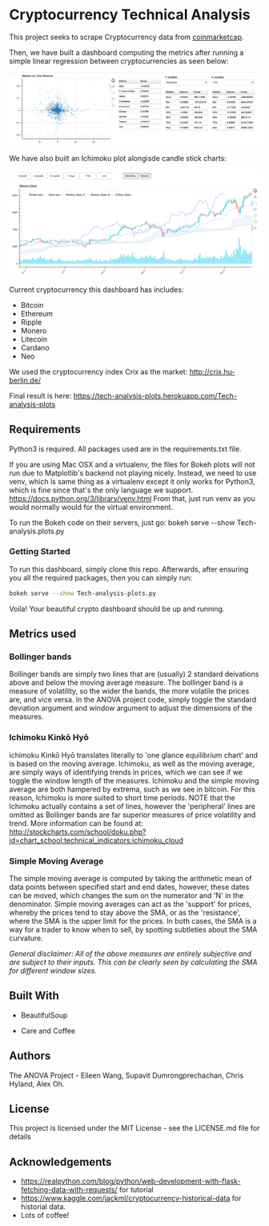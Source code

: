 # Cryptocurrency Technical Analysis
This project seeks to scrape Cryptocurrency data from [coinmarketcap](https://coinmarketcap.com/).

Then, we have built a dashboard computing the metrics after running a simple linear regression between cryptocurrencies as seen below:

![Linear Regression](Images/Simple-Analysis.png?raw=true)

We have also built an Ichimoku plot alongisde candle stick charts:

![Ichimoku](Images/Ichimoku.png?raw=true)

Current cryptocurrency this dashboard has includes:
* Bitcoin
* Ethereum
* Ripple
* Monero
* Litecoin
* Cardano
* Neo

We used the cryptocurrency index Crix as the market: http://crix.hu-berlin.de/

Final result is here: https://tech-analysis-plots.herokuapp.com/Tech-analysis-plots

## Requirements

Python3 is required. All packages used are in the requirements.txt file.

If you are using Mac OSX and a virtualenv, the files for Bokeh plots will not run due to Matplotlib's backend not playing nicely. Instead, we need to use venv, which is same thing as a virtualenv except it only works for Python3, which is fine since that's the only language we support. https://docs.python.org/3/library/venv.html
From that, just run venv as you would normally would for the virtual environment.

To run the Bokeh code on their servers, just go: bokeh serve --show Tech-analysis.plots.py
### Getting Started

To run this dashboard, simply clone this repo. Afterwards, after ensuring you all the required packages, then you can simply run:

```bash
bokeh serve --show Tech-analysis-plots.py
```

Voila! Your beautiful crypto dashboard should be up and running.
<!--
### PostgreSQL Local Setup

Installation: The easiest way to install is either by __homebrew__ or http://postgresapp.com/ (for Mac Users) Note that you can install any version you want since we will use Heroku in the end.

Command Line Tools: Both options above come with the command line tools. Just be sure to include the bin in your PATH.

Creating your local db:
```
mkdir /usr/local/var/postgres
initdb
```

Starting your server manually: `pg_ctl -D /usr/local/var/postgres start`

Now you can connect to the database (default one is postgres): `psql postgres` (a console should start).

Create a new database through the console: `CREATE DATABASE <name> ;` (I named it _anova-crypto_.) Alternatively, you could use `createdb <name>` in your command line.

From this point, you can play around now. For more references, you can include `--help` option in the command for more information.

### Flask + SQLAlchemy + PostgreSQL

Install __autoenv__ or similar tools if haven't already: This is particularly useful for development since we often deal with enviroments. They can automatically switch your virtual environment and define environment variables.

Run Flask App via `flask run`. However, we need to set the `FLASK_APP` environment variable to the flask app file which is `app.py` in this case.

We can create models (or tables) in `models.py`. Now we can actually create tables in the connected database from these predefined models. Note that the database you want to connect to can be set through `DATABASE_URL` environment variable but since I'm testing on my local machine, it's `postgresql://localhost/anova-crypto`.

__Migration Repository__: This is a directory that stores scripts that are created whenever the database schema is changed. These scripts record the changes and can be applied to your database. This is useful when the database structure needs to be changed.
- `flask db init`: Create the migration repository (already did here).
- `flask db migrate`: Automatically generate the migration scripts.
- `flask db upgrade`: Apply the changes
- `flask db downgrade`: Undo the last migration.

Playing with SQLAlchemy: The documentation is really useful and clear http://flask-sqlalchemy.pocoo.org/2.3/. Also, we can use `flask shell` which is similar to python shell but we can pre-import objects from the app file. -->


## Metrics used

### Bollinger bands
Bollinger bands are simply two lines that are (usually) 2 standard deivations above and below the moving average measure. The bollinger band is a measure of volatility, so the wider the bands, the more volatile the prices are, and vice versa. In the ANOVA project code, simply toggle the standard deviation argument and window argument to adjust the dimensions of the measures.

### Ichimoku Kinkō Hyō
ichimoku Kinkō Hyō translates literally to 'one glance equilibrium chart' and is based on the moving average. Ichimoku, as well as the moving average, are simply ways of identifying trends in prices, which we can see if we toggle the window length of the measures. Ichimoku and the simple moving average are both hampered by extrema, such as we see in bitcoin. For this reason, Ichimoku is more suited to short time periods. NOTE that the Ichimoku actually contains a set of lines, however the 'peripheral' lines are omitted as Bollinger bands are far superior measures of price volatility and trend. More information can be found at: http://stockcharts.com/school/doku.php?id=chart_school:technical_indicators:ichimoku_cloud

### Simple Moving Average
The simple moving average is computed by taking the arithmetic mean of data points between specified start and end dates, however, these dates can be moved, which changes the sum on the numerator and 'N' in the denominator. Simple moving averages can act as the 'support' for prices, whereby the prices tend to stay above the SMA, or as the 'resistance', where the SMA is the upper limit for the prices. In both cases, the SMA is a way for a trader to know when to sell, by spotting subtleties about the SMA curvature.


_General disclaimer: All of the above measures are entirely subjective and are subject to their inputs. This can be clearly seen by calculating the SMA for different window sizes._

## Built With

* BeautifulSoup

* Care and Coffee

## Authors

The ANOVA Project - Eileen Wang, Supavit Dumrongprechachan, Chris Hyland, Alex Oh.

## License

This project is licensed under the MIT License - see the LICENSE.md file for details

## Acknowledgements

* https://realpython.com/blog/python/web-development-with-flask-fetching-data-with-requests/ for tutorial
* https://www.kaggle.com/jackml/cryptocurrency-historical-data for historial data.
* Lots of coffee!
